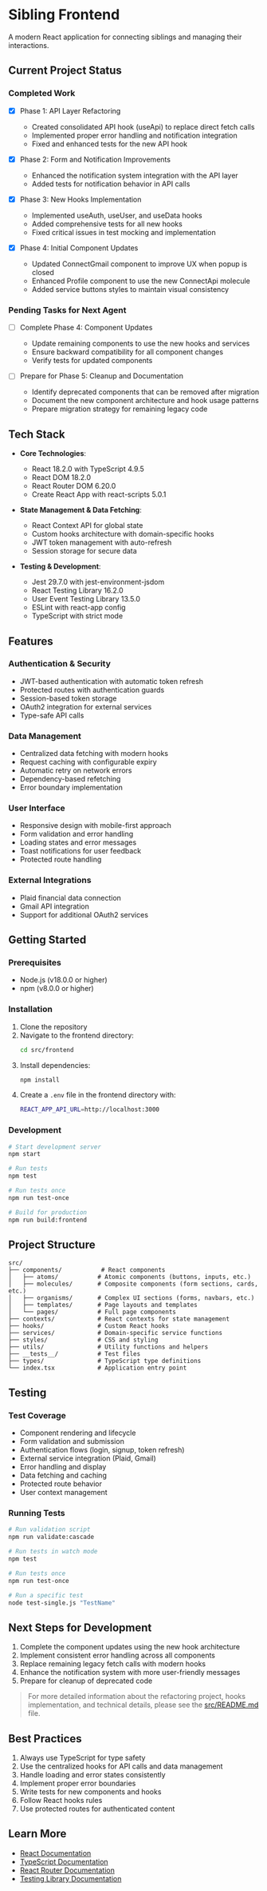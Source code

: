 # Sibling Frontend

A modern React application for connecting siblings and managing their interactions.

## Current Project Status

### Completed Work
- [x] Phase 1: API Layer Refactoring
  - Created consolidated API hook (useApi) to replace direct fetch calls
  - Implemented proper error handling and notification integration
  - Fixed and enhanced tests for the new API hook

- [x] Phase 2: Form and Notification Improvements
  - Enhanced the notification system integration with the API layer
  - Added tests for notification behavior in API calls

- [x] Phase 3: New Hooks Implementation
  - Implemented useAuth, useUser, and useData hooks
  - Added comprehensive tests for all new hooks
  - Fixed critical issues in test mocking and implementation

- [x] Phase 4: Initial Component Updates
  - Updated ConnectGmail component to improve UX when popup is closed
  - Enhanced Profile component to use the new ConnectApi molecule
  - Added service buttons styles to maintain visual consistency

### Pending Tasks for Next Agent
- [ ] Complete Phase 4: Component Updates
  - Update remaining components to use the new hooks and services
  - Ensure backward compatibility for all component changes
  - Verify tests for updated components

- [ ] Prepare for Phase 5: Cleanup and Documentation
  - Identify deprecated components that can be removed after migration
  - Document the new component architecture and hook usage patterns
  - Prepare migration strategy for remaining legacy code

## Tech Stack

- **Core Technologies**:
  - React 18.2.0 with TypeScript 4.9.5
  - React DOM 18.2.0
  - React Router DOM 6.20.0
  - Create React App with react-scripts 5.0.1

- **State Management & Data Fetching**:
  - React Context API for global state
  - Custom hooks architecture with domain-specific hooks
  - JWT token management with auto-refresh
  - Session storage for secure data

- **Testing & Development**:
  - Jest 29.7.0 with jest-environment-jsdom
  - React Testing Library 16.2.0
  - User Event Testing Library 13.5.0
  - ESLint with react-app config
  - TypeScript with strict mode

## Features

### Authentication & Security
- JWT-based authentication with automatic token refresh
- Protected routes with authentication guards
- Session-based token storage
- OAuth2 integration for external services
- Type-safe API calls

### Data Management
- Centralized data fetching with modern hooks
- Request caching with configurable expiry
- Automatic retry on network errors
- Dependency-based refetching
- Error boundary implementation

### User Interface
- Responsive design with mobile-first approach
- Form validation and error handling
- Loading states and error messages
- Toast notifications for user feedback
- Protected route handling

### External Integrations
- Plaid financial data connection
- Gmail API integration
- Support for additional OAuth2 services

## Getting Started

### Prerequisites

- Node.js (v18.0.0 or higher)
- npm (v8.0.0 or higher)

### Installation

1. Clone the repository
2. Navigate to the frontend directory:
   ```bash
   cd src/frontend
   ```
3. Install dependencies:
   ```bash
   npm install
   ```
4. Create a `.env` file in the frontend directory with:
   ```bash
   REACT_APP_API_URL=http://localhost:3000
   ```

### Development

```bash
# Start development server
npm start

# Run tests
npm test

# Run tests once
npm run test-once

# Build for production
npm run build:frontend
```

## Project Structure

```
src/
├── components/           # React components
│   ├── atoms/           # Atomic components (buttons, inputs, etc.)
│   ├── molecules/       # Composite components (form sections, cards, etc.)
│   ├── organisms/       # Complex UI sections (forms, navbars, etc.)
│   ├── templates/       # Page layouts and templates
│   └── pages/           # Full page components
├── contexts/            # React contexts for state management
├── hooks/               # Custom React hooks
├── services/            # Domain-specific service functions
├── styles/              # CSS and styling
├── utils/               # Utility functions and helpers
├── __tests__/           # Test files
├── types/               # TypeScript type definitions
└── index.tsx            # Application entry point
```

## Testing

### Test Coverage
- Component rendering and lifecycle
- Form validation and submission
- Authentication flows (login, signup, token refresh)
- External service integration (Plaid, Gmail)
- Error handling and display
- Data fetching and caching
- Protected route behavior
- User context management

### Running Tests
```bash
# Run validation script
npm run validate:cascade

# Run tests in watch mode
npm test

# Run tests once
npm run test-once

# Run a specific test
node test-single.js "TestName"
```

## Next Steps for Development

1. Complete the component updates using the new hook architecture
2. Implement consistent error handling across all components
3. Replace remaining legacy fetch calls with modern hooks
4. Enhance the notification system with more user-friendly messages
5. Prepare for cleanup of deprecated code

> For more detailed information about the refactoring project, hooks implementation, and technical details, please see the [src/README.md](./src/README.md) file.

## Best Practices
1. Always use TypeScript for type safety
2. Use the centralized hooks for API calls and data management
3. Handle loading and error states consistently
4. Implement proper error boundaries
5. Write tests for new components and hooks
6. Follow React hooks rules
7. Use protected routes for authenticated content

## Learn More
- [React Documentation](https://reactjs.org/)
- [TypeScript Documentation](https://www.typescriptlang.org/)
- [React Router Documentation](https://reactrouter.com/)
- [Testing Library Documentation](https://testing-library.com/)
